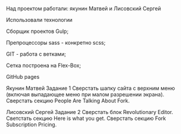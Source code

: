 

Над проектом работали: якунин Матвей и Лисовский Сергей


Использовали технологии

Сборщик проектов Gulp;

Препроцессоры sass - конкретно scss;

GIT - работа с ветками;

Сетка построена на Flex-Box;

GitHub pages

Якунин Матвей
Задание 1 Сверстать шапку сайта с верхним меню (включая выпадающее меню при малом разрешении экрана). 
Сверстать секцию People Are Talking About Fork.

Лисовский Сергей
Задание 2 Сверстать блок Revolutionary Editor. Светстать секцию Here is what you get. Сверстать секцию Fork Subscription Pricing.
